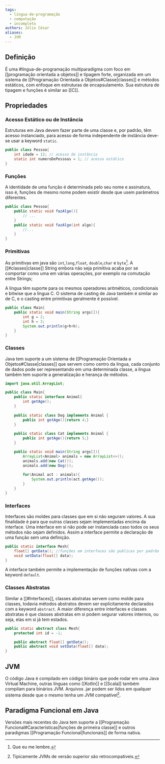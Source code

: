 ```yaml
---
tags:
  - língua-de-programação
  - computação
  - incompleto
authors: Júlio César
aliases:
  - JVM
---
```

## Definição

É uma #língua-de-programação  multiparadigma com foco em [[programação orientada a objetos]] e tipagem forte, organizada em um sistema de [[Programação Orientada a Objetos#Classe|classes]] e métodos estáticos, com enfoque em estruturas de encapsulamento. Sua estrutura de tipagem e funções é similar ao [[C]].

## Propriedades

### Acesso Estático ou de Instância
Estruturas em Java devem fazer parte de uma classe e, por padrão, têm acesso instanciado, para acesso de forma independente de instância deve-se usar a keyword `static`.
```java
public class Pessoa{
	int idade = 12; // acesso de instância
	static int numeroDePessoas = 1; // acesso estático
}
```

### Funções
A identidade de uma função é determinada pelo seu nome e assinatura, isso é, funções de mesmo nome podem existir desde que usem parâmetros diferentes.
```java
public class Pessoa{
	public static void fazAlgo(){
		// ...
	}
	public static void fazAlgo(int algo){
		//...	
	}
}
```

### Primitivas
As primitivas em java são `int`,`long`,`float`, `double`,`char` e `byte`[^2]. A [[#classes|classe]] String embora não seja primitiva acaba por se comportar como uma em várias operações, por exemplo na comutação entre Strings;

A língua têm suporte para os mesmos operadores aritméticos, condicionais e bitwise que a língua C. O sistema de casting de Java também é similar ao de C, e o casting entre primitivas geralmente é possível.

```java
public class Main{
	public static void main(String args[]){
		int g = 2;
		int h = 3;
		System.out.println(g+h+h);
	}
}
```
### Classes

Java tem suporte a um sistema de [[Programação Orientada a Objetos#Classe|classes]] que servem como centro da língua, cada conjunto de dados pode ser representando em uma determinada classe, a língua também tem suporte a generalização e herança de métodos.

```java
import java.util.ArrayList;

public class Main{
	public static interface Animal{
		int getAge();
	}
	
	public static class Dog implements Animal {
		public int getAge(){return 4;}
	}
	
	public static class Cat implements Animal {
		public int getAge(){return 5;}
	}

	public static void main(String args[]){
		ArrayList<Animal> animals = new ArrayList<>();
		animals.add(new Cat());
		animals.add(new Dog());
		
		for(Animal act : animals){
			System.out.println(act.getAge());
		}
	}
}
```
### Interfaces

Interfaces são moldes para classes que em si não seguram valores. A sua finalidade é para que outras classes sejam implementadas encima da interface. Uma interface em si não pode ser instanciada caso todos os seus métodos não sejam definidos. Assim a interface permite a declaração de uma função sem uma definição.

```java
public static interface Mesh{
	float[] getData(); //funções em interfaces são publicas por padrão
	void setData(float[] data);
}
```

A interface também permite a implementação de funções nativas com a keyword `default`.
### Classes Abstratas

Similar a [[#Interfaces]], classes abstratas servem como molde para classes, todavia métodos abstratos devem ser explicitamente declarados com a keyword `abstract`. A maior diferença entre interfaces e classes abstratas é que classes abstratas em si podem segurar valores internos, ou seja, elas em si já tem estados.

```java
public static abstract class Mesh{
	protected int id = -1;

	public abstract float[] getData();
	public abstract void setData(float[] data);
}
```
## JVM

O código Java é compilado em código binário que pode rodar em uma Java Virtual Machine, outras línguas como [[Kotlin]] e [[Scala]] também compilam para binários JVM. Arquivos .jar podem ser lidos em qualquer sistema desde que o mesmo tenha um JVM compatível[^1].

## Paradigma Funcional em Java

Versões mais recentes do Java tem suporte a [[Programação Funcional#Características|funções de primeira classe]] e outros paradigmas [[Programação Funcional|funcionais]] de forma nativa.

[^1]: Tipicamente JVMs de versão superior são retrocompatíveis.

[^2]: Que eu me lembre.
	
